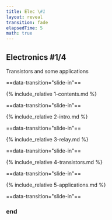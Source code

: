 ```yaml
---
title: Elec \#1
layout: reveal
transition: fade
elapsedTime: 5
math: true
---
```


## Electronics #1/4

Transistors and some applications

==data-transition="slide-in"==

{% include_relative 1-contents.md %}

==data-transition="slide-in"==

{% include_relative 2-intro.md %}

==data-transition="slide-in"==

{% include_relative 3-relay.md %}

==data-transition="slide-in"==

{% include_relative 4-transistors.md %}

==data-transition="slide-in"==

{% include_relative 5-applications.md %}

==data-transition="slide-in"==

### end
